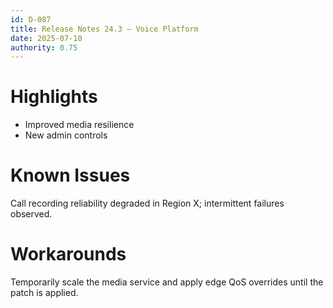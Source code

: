 ```yaml
---
id: D-087
title: Release Notes 24.3 — Voice Platform
date: 2025-07-10
authority: 0.75
---
```


# Highlights
- Improved media resilience
- New admin controls

# Known Issues
Call recording reliability degraded in Region X; intermittent failures observed.

# Workarounds
Temporarily scale the media service and apply edge QoS overrides until the patch is applied.